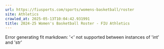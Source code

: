 ```yaml
---
url: https://fiusports.com/sports/womens-basketball/roster
site: Athletics
crawled_at: 2025-05-13T10:04:42.931991
title: 2024-25 Women's Basketball Roster - FIU Athletics
---
```


Error generating fit markdown: '<' not supported between instances of 'int' and 'str'
